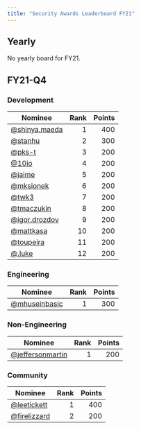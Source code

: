 ```yaml
---
title: "Security Awards Leaderboard FY21"
---
```


<!-- This page is [auto-generated and updated every Mondays](../security-awards-program.html#process). -->

## Yearly

No yearly board for FY21.

## FY21-Q4

### Development

| Nominee | Rank | Points |
| ------- | ----:| ------:|
| [@shinya.maeda](https://gitlab.com/shinya.maeda) | 1 | 400 |
| [@stanhu](https://gitlab.com/stanhu) | 2 | 300 |
| [@pks-t](https://gitlab.com/pks-t) | 3 | 200 |
| [@10io](https://gitlab.com/10io) | 4 | 200 |
| [@jaime](https://gitlab.com/jaime) | 5 | 200 |
| [@mksionek](https://gitlab.com/mksionek) | 6 | 200 |
| [@twk3](https://gitlab.com/twk3) | 7 | 200 |
| [@tmaczukin](https://gitlab.com/tmaczukin) | 8 | 200 |
| [@igor.drozdov](https://gitlab.com/igor.drozdov) | 9 | 200 |
| [@mattkasa](https://gitlab.com/mattkasa) | 10 | 200 |
| [@toupeira](https://gitlab.com/toupeira) | 11 | 200 |
| [@.luke](https://gitlab.com/.luke) | 12 | 200 |

### Engineering

| Nominee | Rank | Points |
| ------- | ----:| ------:|
| [@mhuseinbasic](https://gitlab.com/mhuseinbasic) | 1 | 300 |

### Non-Engineering

| Nominee | Rank | Points |
| ------- | ----:| ------:|
| [@jeffersonmartin](https://gitlab.com/jeffersonmartin) | 1 | 200 |

### Community

| Nominee | Rank | Points |
| ------- | ----:| ------:|
| [@leetickett](https://gitlab.com/leetickett) | 1 | 400 |
| [@firelizzard](https://gitlab.com/firelizzard) | 2 | 200 |
